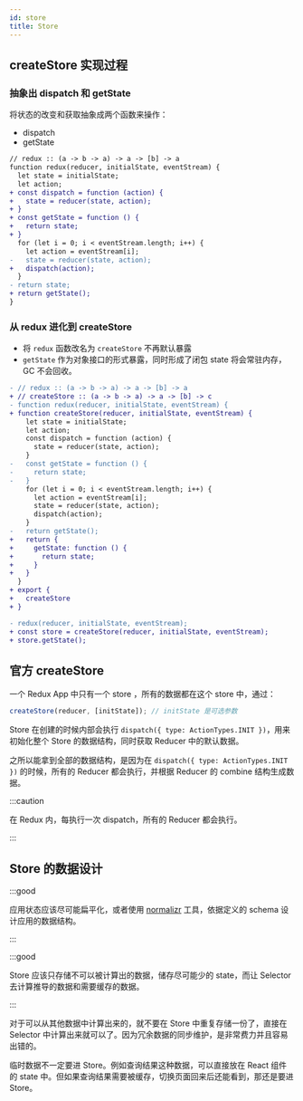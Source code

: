 ```yaml
---
id: store
title: Store
---
```


## createStore 实现过程

### 抽象出 dispatch 和 getState

将状态的改变和获取抽象成两个函数来操作：

- dispatch
- getState

```diff js
// redux :: (a -> b -> a) -> a -> [b] -> a
function redux(reducer, initialState, eventStream) {
  let state = initialState;
  let action;
+ const dispatch = function (action) {
+   state = reducer(state, action);
+ }
+ const getState = function () {
+   return state;
+ }
  for (let i = 0; i < eventStream.length; i++) {
    let action = eventStream[i];
-   state = reducer(state, action);
+   dispatch(action);
  }
- return state;
+ return getState();
}
```

### 从 redux 进化到 createStore

- 将 `redux` 函数改名为 `createStore` 不再默认暴露
- `getState` 作为对象接口的形式暴露，同时形成了闭包 state 将会常驻内存，GC 不会回收。

```diff js
- // redux :: (a -> b -> a) -> a -> [b] -> a
+ // createStore :: (a -> b -> a) -> a -> [b] -> c
- function redux(reducer, initialState, eventStream) {
+ function createStore(reducer, initialState, eventStream) {
    let state = initialState;
    let action;
    const dispatch = function (action) {
      state = reducer(state, action);
    }
-   const getState = function () {
-     return state;
-   }
    for (let i = 0; i < eventStream.length; i++) {
      let action = eventStream[i];
      state = reducer(state, action);
      dispatch(action);
    }
-   return getState();
+   return {
+     getState: function () {
+       return state;
+     }
+   }
  }
+ export {
+   createStore
+ }
```

```diff
- redux(reducer, initialState, eventStream);
+ const store = createStore(reducer, initialState, eventStream);
+ store.getState();
```

## 官方 createStore

一个 Redux App 中只有一个 store ，所有的数据都在这个 store 中，通过：

```javascript
createStore(reducer, [initState]); // initState 是可选参数
```

Store 在创建的时候内部会执行 `dispatch({ type: ActionTypes.INIT })`，用来初始化整个 Store 的数据结构，同时获取 Reducer 中的默认数据。

之所以能拿到全部的数据结构，是因为在 `dispatch({ type: ActionTypes.INIT })` 的时候，所有的 Reducer 都会执行，并根据 Reducer 的 combine 结构生成数据。

:::caution

在 Redux 内，每执行一次 dispatch，所有的 Reducer 都会执行。

:::

## Store 的数据设计

:::good

应用状态应该尽可能扁平化，或者使用 [normalizr](https://github.com/paularmstrong/normalizr) 工具，依据定义的 schema 设计应用的数据结构。

:::

:::good

Store 应该只存储不可以被计算出的数据，储存尽可能少的 state，而让 Selector 去计算推导的数据和需要缓存的数据。

:::

对于可以从其他数据中计算出来的，就不要在 Store 中重复存储一份了，直接在 Selector 中计算出来就可以了。因为冗余数据的同步维护，是非常费力并且容易出错的。

临时数据不一定要进 Store。例如查询结果这种数据，可以直接放在 React 组件的 state 中。但如果查询结果需要被缓存，切换页面回来后还能看到，那还是要进 Store。
